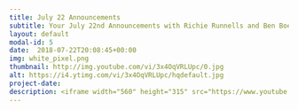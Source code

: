 ```yaml
---
title: July 22 Announcements
subtitle: Your July 22nd Announcements with Richie Runnells and Ben Boeck!
layout: default
modal-id: 5 
date:  2018-07-22T20:08:45+00:00
img: white_pixel.png
thumbnail: http://img.youtube.com/vi/3x4OqVRLUpc/0.jpg
alt: https://i4.ytimg.com/vi/3x4OqVRLUpc/hqdefault.jpg
project-date: 
description: <iframe width="560" height="315" src="https://www.youtube.com/embed/3x4OqVRLUpc" frameborder="0" allowfullscreen></iframe> 
---
```


